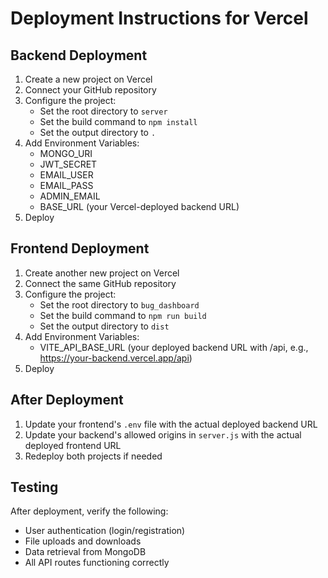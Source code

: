 # Deployment Instructions for Vercel

## Backend Deployment

1. Create a new project on Vercel
2. Connect your GitHub repository
3. Configure the project:
   - Set the root directory to `server`
   - Set the build command to `npm install`
   - Set the output directory to `.`
4. Add Environment Variables:
   - MONGO_URI
   - JWT_SECRET
   - EMAIL_USER
   - EMAIL_PASS
   - ADMIN_EMAIL
   - BASE_URL (your Vercel-deployed backend URL)
5. Deploy

## Frontend Deployment

1. Create another new project on Vercel
2. Connect the same GitHub repository
3. Configure the project:
   - Set the root directory to `bug_dashboard`
   - Set the build command to `npm run build`
   - Set the output directory to `dist`
4. Add Environment Variables:
   - VITE_API_BASE_URL (your deployed backend URL with /api, e.g., https://your-backend.vercel.app/api)
5. Deploy

## After Deployment

1. Update your frontend's `.env` file with the actual deployed backend URL
2. Update your backend's allowed origins in `server.js` with the actual deployed frontend URL
3. Redeploy both projects if needed

## Testing

After deployment, verify the following:
- User authentication (login/registration)
- File uploads and downloads
- Data retrieval from MongoDB
- All API routes functioning correctly
